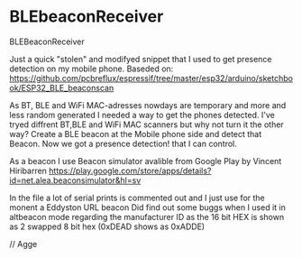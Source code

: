 # BLEbeaconReceiver
BLEBeaconReceiver

Just a quick "stolen" and modifyed snippet that I used to get presence detection on my mobile phone.
Baseded on:
https://github.com/pcbreflux/espressif/tree/master/esp32/arduino/sketchbook/ESP32_BLE_beaconscan

As BT, BLE and WiFi MAC-adresses nowdays are temporary and more and less random generated I needed a way to get the phones detected.
I've tryed diffrent BT,BLE and WiFi MAC scanners but why not turn it the other way? Create a BLE beacon at the Mobile phone side and
detect that Beacon. Now we got a presence detection! that I can control. 

As a beacon I use Beacon simulator avalible from Google Play by Vincent Hiribarren
https://play.google.com/store/apps/details?id=net.alea.beaconsimulator&hl=sv

In the file a lot of serial prints is commented out and I just use for the monent a Eddyston URL beacon
Did find out some buggs when I used it in altbeacon mode regarding the manufacturer ID as the 16 bit HEX is shown as 2 swapped 8 bit hex
(0xDEAD shows as 0xADDE) 

// Agge
